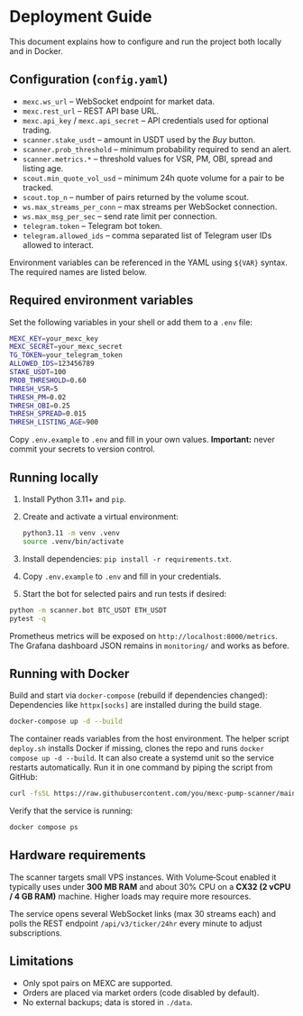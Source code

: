 # Deployment Guide

This document explains how to configure and run the project both locally and in Docker.

## Configuration (`config.yaml`)

- `mexc.ws_url` – WebSocket endpoint for market data.
- `mexc.rest_url` – REST API base URL.
- `mexc.api_key` / `mexc.api_secret` – API credentials used for optional trading.
- `scanner.stake_usdt` – amount in USDT used by the *Buy* button.
- `scanner.prob_threshold` – minimum probability required to send an alert.
- `scanner.metrics.*` – threshold values for VSR, PM, OBI, spread and listing age.
- `scout.min_quote_vol_usd` – minimum 24h quote volume for a pair to be tracked.
- `scout.top_n` – number of pairs returned by the volume scout.
- `ws.max_streams_per_conn` – max streams per WebSocket connection.
- `ws.max_msg_per_sec` – send rate limit per connection.
- `telegram.token` – Telegram bot token.
- `telegram.allowed_ids` – comma separated list of Telegram user IDs allowed to interact.

Environment variables can be referenced in the YAML using `${VAR}` syntax. The required names are listed below.

## Required environment variables

Set the following variables in your shell or add them to a `.env` file:

```bash
MEXC_KEY=your_mexc_key
MEXC_SECRET=your_mexc_secret
TG_TOKEN=your_telegram_token
ALLOWED_IDS=123456789
STAKE_USDT=100
PROB_THRESHOLD=0.60
THRESH_VSR=5
THRESH_PM=0.02
THRESH_OBI=0.25
THRESH_SPREAD=0.015
THRESH_LISTING_AGE=900
```

Copy `.env.example` to `.env` and fill in your own values. **Important:** never commit your secrets to version control.

## Running locally

1. Install Python 3.11+ and `pip`.
2. Create and activate a virtual environment:

   ```bash
   python3.11 -m venv .venv
   source .venv/bin/activate
   ```

3. Install dependencies: `pip install -r requirements.txt`.
4. Copy `.env.example` to `.env` and fill in your credentials.

5. Start the bot for selected pairs and run tests if desired:

```bash
python -m scanner.bot BTC_USDT ETH_USDT
pytest -q
```

Prometheus metrics will be exposed on `http://localhost:8000/metrics`.
The Grafana dashboard JSON remains in `monitoring/` and works as before.

## Running with Docker

Build and start via `docker-compose` (rebuild if dependencies changed):
Dependencies like `httpx[socks]` are installed during the build stage.

```bash
docker-compose up -d --build
```

The container reads variables from the host environment. The helper script
`deploy.sh` installs Docker if missing, clones the repo and runs `docker compose up -d --build`. It can also
create a systemd unit so the service restarts automatically.
Run it in one command by piping the script from GitHub:

```bash
curl -fsSL https://raw.githubusercontent.com/you/mexc-pump-scanner/main/deploy.sh | bash
```

Verify that the service is running:

```bash
docker compose ps
```

## Hardware requirements

The scanner targets small VPS instances. With Volume‑Scout enabled it typically uses under **300&nbsp;MB RAM** and about 30% CPU on a **CX32 (2 vCPU / 4&nbsp;GB RAM)** machine. Higher loads may require more resources.

The service opens several WebSocket links (max 30 streams each) and polls the REST endpoint `/api/v3/ticker/24hr` every minute to adjust subscriptions.

## Limitations

- Only spot pairs on MEXC are supported.
- Orders are placed via market orders (code disabled by default).
- No external backups; data is stored in `./data`.
